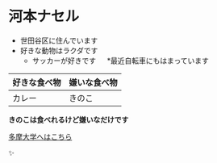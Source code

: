  # 河本ナセル
 
 
  * 世田谷区に住んでいます
  * 好きな動物はラクダです
    * サッカーが好きです
  　  *最近自転車にもはまっています
 
 好きな食べ物|嫌いな食べ物|
 --------|----------|
 カレー|きのこ|
 

  **きのこは食べれるけど嫌いなだけです**
 
 
 [多摩大学へはこちら](http://www.tama.ac.jp/guide/)
 
 :sparkles:
